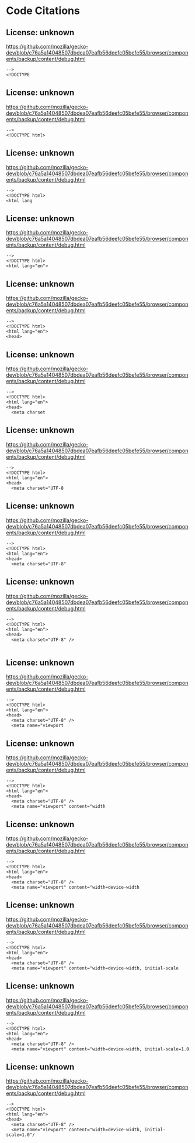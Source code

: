 # Code Citations

## License: unknown
https://github.com/mozilla/gecko-dev/blob/c76a5a14048507dbdea07eafb56deefc05befe55/browser/components/backup/content/debug.html

```
-->
<!DOCTYPE
```


## License: unknown
https://github.com/mozilla/gecko-dev/blob/c76a5a14048507dbdea07eafb56deefc05befe55/browser/components/backup/content/debug.html

```
-->
<!DOCTYPE html>

```


## License: unknown
https://github.com/mozilla/gecko-dev/blob/c76a5a14048507dbdea07eafb56deefc05befe55/browser/components/backup/content/debug.html

```
-->
<!DOCTYPE html>
<html lang
```


## License: unknown
https://github.com/mozilla/gecko-dev/blob/c76a5a14048507dbdea07eafb56deefc05befe55/browser/components/backup/content/debug.html

```
-->
<!DOCTYPE html>
<html lang="en">
```


## License: unknown
https://github.com/mozilla/gecko-dev/blob/c76a5a14048507dbdea07eafb56deefc05befe55/browser/components/backup/content/debug.html

```
-->
<!DOCTYPE html>
<html lang="en">
<head>
```


## License: unknown
https://github.com/mozilla/gecko-dev/blob/c76a5a14048507dbdea07eafb56deefc05befe55/browser/components/backup/content/debug.html

```
-->
<!DOCTYPE html>
<html lang="en">
<head>
  <meta charset
```


## License: unknown
https://github.com/mozilla/gecko-dev/blob/c76a5a14048507dbdea07eafb56deefc05befe55/browser/components/backup/content/debug.html

```
-->
<!DOCTYPE html>
<html lang="en">
<head>
  <meta charset="UTF-8
```


## License: unknown
https://github.com/mozilla/gecko-dev/blob/c76a5a14048507dbdea07eafb56deefc05befe55/browser/components/backup/content/debug.html

```
-->
<!DOCTYPE html>
<html lang="en">
<head>
  <meta charset="UTF-8"
```


## License: unknown
https://github.com/mozilla/gecko-dev/blob/c76a5a14048507dbdea07eafb56deefc05befe55/browser/components/backup/content/debug.html

```
-->
<!DOCTYPE html>
<html lang="en">
<head>
  <meta charset="UTF-8" />
  
```


## License: unknown
https://github.com/mozilla/gecko-dev/blob/c76a5a14048507dbdea07eafb56deefc05befe55/browser/components/backup/content/debug.html

```
-->
<!DOCTYPE html>
<html lang="en">
<head>
  <meta charset="UTF-8" />
  <meta name="viewport
```


## License: unknown
https://github.com/mozilla/gecko-dev/blob/c76a5a14048507dbdea07eafb56deefc05befe55/browser/components/backup/content/debug.html

```
-->
<!DOCTYPE html>
<html lang="en">
<head>
  <meta charset="UTF-8" />
  <meta name="viewport" content="width
```


## License: unknown
https://github.com/mozilla/gecko-dev/blob/c76a5a14048507dbdea07eafb56deefc05befe55/browser/components/backup/content/debug.html

```
-->
<!DOCTYPE html>
<html lang="en">
<head>
  <meta charset="UTF-8" />
  <meta name="viewport" content="width=device-width
```


## License: unknown
https://github.com/mozilla/gecko-dev/blob/c76a5a14048507dbdea07eafb56deefc05befe55/browser/components/backup/content/debug.html

```
-->
<!DOCTYPE html>
<html lang="en">
<head>
  <meta charset="UTF-8" />
  <meta name="viewport" content="width=device-width, initial-scale
```


## License: unknown
https://github.com/mozilla/gecko-dev/blob/c76a5a14048507dbdea07eafb56deefc05befe55/browser/components/backup/content/debug.html

```
-->
<!DOCTYPE html>
<html lang="en">
<head>
  <meta charset="UTF-8" />
  <meta name="viewport" content="width=device-width, initial-scale=1.0
```


## License: unknown
https://github.com/mozilla/gecko-dev/blob/c76a5a14048507dbdea07eafb56deefc05befe55/browser/components/backup/content/debug.html

```
-->
<!DOCTYPE html>
<html lang="en">
<head>
  <meta charset="UTF-8" />
  <meta name="viewport" content="width=device-width, initial-scale=1.0"/
```

